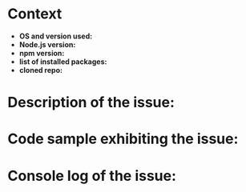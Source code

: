<!--
Hi there! thank you for discovering and submitting an issue!

Please first tell us a little bit about the environment you're running:
The commands in the comments can be run directly in a command prompt.
-->

# Context
- **OS and version used:** <VERSION> <!-- Windows 10, Ubuntu 15.04... -->
- **Node.js version:** <VERSION> <!-- in a command prompt: node --version -->
- **npm version:** <VERSION> <!-- in a command prompt: npm --version -->
- **list of installed packages:** <VERSION> <!-- in a command prompt, from the directory containing your code: npm list -->
- **cloned repo:** <VERSION> <!-- **If** you are using a cloned sdk repository, in a command prompt: git describe -->

# Description of the issue:
<!-- please be as detailed as possible: which feature has a problem, how often does it fail,  -->

# Code sample exhibiting the issue:
<!-- Please remove any connection string information! -->

# Console log of the issue:
<!-- Consider setting the DEBUG environment variable to '*'. This will produce a much more verbose output that will help debugging -->
<!-- Don't forget to remove any connection string information! -->
